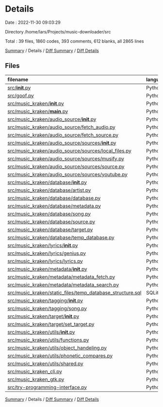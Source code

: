 # Details

Date : 2022-11-30 09:03:29

Directory /home/lars/Projects/music-downloader/src

Total : 39 files,  1860 codes, 393 comments, 612 blanks, all 2865 lines

[Summary](results.md) / Details / [Diff Summary](diff.md) / [Diff Details](diff-details.md)

## Files
| filename | language | code | comment | blank | total |
| :--- | :--- | ---: | ---: | ---: | ---: |
| [src/__init__.py](/src/__init__.py) | Python | 0 | 0 | 1 | 1 |
| [src/goof.py](/src/goof.py) | Python | 14 | 0 | 4 | 18 |
| [src/music_kraken/__init__.py](/src/music_kraken/__init__.py) | Python | 114 | 30 | 48 | 192 |
| [src/music_kraken/__main__.py](/src/music_kraken/__main__.py) | Python | 3 | 2 | 3 | 8 |
| [src/music_kraken/audio_source/__init__.py](/src/music_kraken/not_used_anymore/__init__.py) | Python | 10 | 0 | 5 | 15 |
| [src/music_kraken/audio_source/fetch_audio.py](/src/music_kraken/not_used_anymore/fetch_audio.py) | Python | 75 | 12 | 20 | 107 |
| [src/music_kraken/audio_source/fetch_source.py](/src/music_kraken/not_used_anymore/fetch_source.py) | Python | 54 | 1 | 17 | 72 |
| [src/music_kraken/audio_source/sources/__init__.py](/src/music_kraken/not_used_anymore/sources/__init__.py) | Python | 0 | 0 | 1 | 1 |
| [src/music_kraken/audio_source/sources/local_files.py](/src/music_kraken/not_used_anymore/sources/local_files.py) | Python | 40 | 0 | 18 | 58 |
| [src/music_kraken/audio_source/sources/musify.py](/src/music_kraken/not_used_anymore/sources/musify.py) | Python | 136 | 9 | 37 | 182 |
| [src/music_kraken/audio_source/sources/source.py](/src/music_kraken/not_used_anymore/sources/source.py) | Python | 11 | 5 | 8 | 24 |
| [src/music_kraken/audio_source/sources/youtube.py](/src/music_kraken/not_used_anymore/sources/youtube.py) | Python | 71 | 4 | 24 | 99 |
| [src/music_kraken/database/__init__.py](/src/music_kraken/database/__init__.py) | Python | 15 | 0 | 3 | 18 |
| [src/music_kraken/database/artist.py](/src/music_kraken/database/artist.py) | Python | 11 | 0 | 5 | 16 |
| [src/music_kraken/database/database.py](/src/music_kraken/database/database.py) | Python | 166 | 80 | 41 | 287 |
| [src/music_kraken/database/metadata.py](/src/music_kraken/database/metadata.py) | Python | 13 | 0 | 5 | 18 |
| [src/music_kraken/database/song.py](/src/music_kraken/database/song.py) | Python | 86 | 25 | 33 | 144 |
| [src/music_kraken/database/source.py](/src/music_kraken/database/source.py) | Python | 5 | 0 | 2 | 7 |
| [src/music_kraken/database/target.py](/src/music_kraken/database/target.py) | Python | 22 | 0 | 9 | 31 |
| [src/music_kraken/database/temp_database.py](/src/music_kraken/database/temp_database.py) | Python | 10 | 0 | 7 | 17 |
| [src/music_kraken/lyrics/__init__.py](/src/music_kraken/lyrics/__init__.py) | Python | 0 | 0 | 1 | 1 |
| [src/music_kraken/lyrics/genius.py](/src/music_kraken/not_used_anymore/sources/genius.py) | Python | 115 | 16 | 42 | 173 |
| [src/music_kraken/lyrics/lyrics.py](/src/music_kraken/lyrics/lyrics.py) | Python | 36 | 25 | 20 | 81 |
| [src/music_kraken/metadata/__init__.py](/src/music_kraken/not_used_anymore/metadata/__init__.py) | Python | 6 | 0 | 2 | 8 |
| [src/music_kraken/metadata/metadata_fetch.py](/src/music_kraken/not_used_anymore/metadata/metadata_fetch.py) | Python | 257 | 24 | 65 | 346 |
| [src/music_kraken/metadata/metadata_search.py](/src/music_kraken/not_used_anymore/metadata/metadata_search.py) | Python | 253 | 40 | 72 | 365 |
| [src/music_kraken/static_files/temp_database_structure.sql](/src/music_kraken/static_files/temp_database_structure.sql) | SQLite | 61 | 0 | 7 | 68 |
| [src/music_kraken/tagging/__init__.py](/src/music_kraken/tagging/__init__.py) | Python | 0 | 0 | 1 | 1 |
| [src/music_kraken/tagging/song.py](/src/music_kraken/tagging/song.py) | Python | 3 | 0 | 1 | 4 |
| [src/music_kraken/target/__init__.py](/src/music_kraken/target/__init__.py) | Python | 4 | 0 | 2 | 6 |
| [src/music_kraken/target/set_target.py](/src/music_kraken/target/set_target.py) | Python | 37 | 7 | 18 | 62 |
| [src/music_kraken/utils/__init__.py](/src/music_kraken/utils/__init__.py) | Python | 1 | 1 | 1 | 3 |
| [src/music_kraken/utils/functions.py](/src/music_kraken/utils/functions.py) | Python | 3 | 0 | 1 | 4 |
| [src/music_kraken/utils/object_handeling.py](/src/music_kraken/utils/object_handeling.py) | Python | 19 | 0 | 6 | 25 |
| [src/music_kraken/utils/phonetic_compares.py](/src/music_kraken/utils/phonetic_compares.py) | Python | 39 | 2 | 17 | 58 |
| [src/music_kraken/utils/shared.py](/src/music_kraken/utils/shared.py) | Python | 59 | 3 | 9 | 71 |
| [src/music_kraken_cli.py](/src/music_kraken_cli.py) | Python | 94 | 9 | 32 | 135 |
| [src/music_kraken_gtk.py](/src/music_kraken_gtk.py) | Python | 3 | 0 | 2 | 5 |
| [src/try-programming-interface.py](/src/try-programming-interface.py) | Python | 14 | 98 | 22 | 134 |

[Summary](results.md) / Details / [Diff Summary](diff.md) / [Diff Details](diff-details.md)